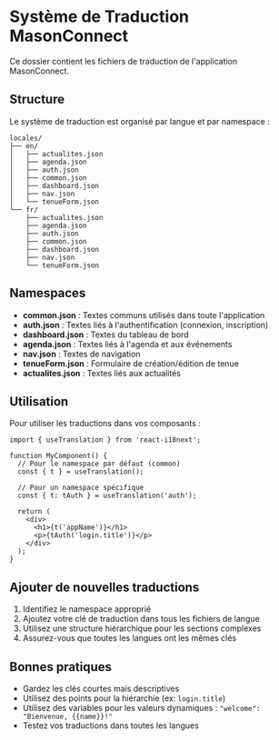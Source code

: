 # Système de Traduction MasonConnect

Ce dossier contient les fichiers de traduction de l'application MasonConnect.

## Structure

Le système de traduction est organisé par langue et par namespace :

```
locales/
├── en/
│   ├── actualites.json
│   ├── agenda.json
│   ├── auth.json
│   ├── common.json
│   ├── dashboard.json
│   ├── nav.json
│   └── tenueForm.json
└── fr/
    ├── actualites.json
    ├── agenda.json
    ├── auth.json
    ├── common.json
    ├── dashboard.json
    ├── nav.json
    └── tenueForm.json
```

## Namespaces

- **common.json** : Textes communs utilisés dans toute l'application
- **auth.json** : Textes liés à l'authentification (connexion, inscription)
- **dashboard.json** : Textes du tableau de bord
- **agenda.json** : Textes liés à l'agenda et aux événements
- **nav.json** : Textes de navigation
- **tenueForm.json** : Formulaire de création/édition de tenue
- **actualites.json** : Textes liés aux actualités

## Utilisation

Pour utiliser les traductions dans vos composants :

```tsx
import { useTranslation } from 'react-i18next';

function MyComponent() {
  // Pour le namespace par défaut (common)
  const { t } = useTranslation();
  
  // Pour un namespace spécifique
  const { t: tAuth } = useTranslation('auth');
  
  return (
    <div>
      <h1>{t('appName')}</h1>
      <p>{tAuth('login.title')}</p>
    </div>
  );
}
```

## Ajouter de nouvelles traductions

1. Identifiez le namespace approprié
2. Ajoutez votre clé de traduction dans tous les fichiers de langue
3. Utilisez une structure hiérarchique pour les sections complexes
4. Assurez-vous que toutes les langues ont les mêmes clés

## Bonnes pratiques

- Gardez les clés courtes mais descriptives
- Utilisez des points pour la hiérarchie (ex: `login.title`)
- Utilisez des variables pour les valeurs dynamiques : `"welcome": "Bienvenue, {{name}}!"`
- Testez vos traductions dans toutes les langues
